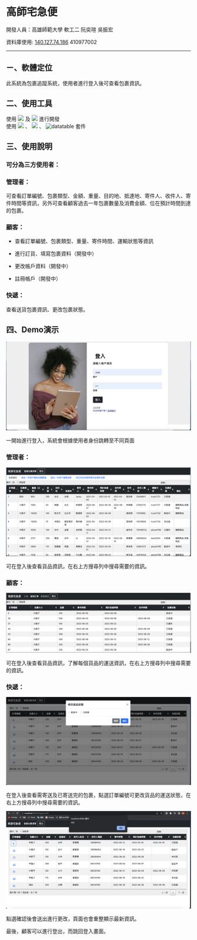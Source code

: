 # 高師宅急便

開發人員：高雄師範大學 軟工二 阮奕瑄 吳振宏

資料庫使用:
[140.127.74.186]()
410977002
<hr>

## ㄧ、軟體定位

此系統為包裹追蹤系統，使用者進行登入後可查看包裹資訊。

## 二、使用工具

使用
![](https://img.shields.io/badge/html-86.3%25-red)
及
![](https://img.shields.io/badge/php-13.7%25-blue)
進行開發
<br>使用
![](https://img.shields.io/badge/Bootstrap-5.1-blueviolet)
、
![](https://img.shields.io/badge/jQuery-3.5-blue)
、
![datatable](https://img.shields.io/badge/DataTables-1.12.1-green)
套件
## 三、使用說明

### 可分為三方使用者：

### 管理者：

可查看訂單編號、包裹類型、金額、重量、目的地、抵達地、寄件人、收件人、寄件時間等資訊，另外可查看顧客過去一年包裹數量及消費金額、位在預計時間到達的包裹。
### 顧客：

* 查看訂單編號、包裹類型、重量、寄件時間、運輸狀態等資訊

* 進行訂貨、填寫包裹資料（開發中）

* 更改帳戶資料（開發中）

* 註冊帳戶（開發中）


### 快遞：

查看送貨包裹資訊、更改包裹狀態。

## 四、Demo演示

![alt text](https://github.com/ashleyjuan/DatabaseFinalProject/blob/master/login.png?raw=true)

一開始進行登入，系統會根據使用者身份跳轉至不同頁面

### 管理者：

![alt text](https://github.com/ashleyjuan/DatabaseFinalProject/blob/master/package.png?raw=true)

可在登入後查看貨品資訊，在右上方搜尋列中搜尋需要的資訊。

### 顧客：

![alt text](https://github.com/ashleyjuan/DatabaseFinalProject/blob/master/customer.png?raw=true)

可在登入後查看貨品資訊，了解每個貨品的運送資訊，在右上方搜尋列中搜尋需要的資訊。

### 快遞：

![alt text](https://github.com/ashleyjuan/DatabaseFinalProject/blob/master/shipper.png?raw=true)

在登入後查看需寄送及已寄送完的包裹，點選訂單編號可更改貨品的運送狀態，在右上方搜尋列中搜尋需要的資訊。

![alt text](https://github.com/ashleyjuan/DatabaseFinalProject/blob/master/success.png?raw=true)

點選確認後會送出進行更改，頁面也會重整顯示最新資訊。

最後，顧客可以進行登出，而跳回登入畫面。

